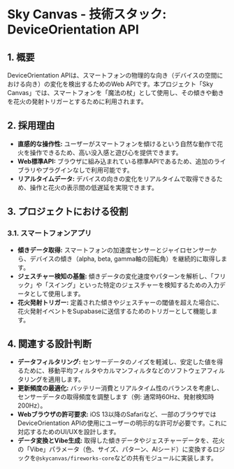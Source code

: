 # Sky Canvas - 技術スタック: DeviceOrientation API

## 1. 概要

DeviceOrientation APIは、スマートフォンの物理的な向き（デバイスの空間における向き）の変化を検出するためのWeb APIです。本プロジェクト「Sky Canvas」では、スマートフォンを「魔法の杖」として使用し、その傾きや動きを花火の発射トリガーとするために利用されます。

## 2. 採用理由

-   **直感的な操作性:** ユーザーがスマートフォンを傾けるという自然な動作で花火を操作できるため、高い没入感と遊び心を提供できます。
-   **Web標準API:** ブラウザに組み込まれている標準APIであるため、追加のライブラリやプラグインなしで利用可能です。
-   **リアルタイムデータ:** デバイスの向きの変化をリアルタイムで取得できるため、操作と花火の表示間の低遅延を実現できます。

## 3. プロジェクトにおける役割

### 3.1. スマートフォンアプリ

-   **傾きデータ取得:** スマートフォンの加速度センサーとジャイロセンサーから、デバイスの傾き（alpha, beta, gamma軸の回転角）を継続的に取得します。
-   **ジェスチャー検知の基盤:** 傾きデータの変化速度やパターンを解析し、「フリック」や「スイング」といった特定のジェスチャーを検知するための入力データとして使用します。
-   **花火発射トリガー:** 定義された傾きやジェスチャーの閾値を超えた場合に、花火発射イベントをSupabaseに送信するためのトリガーとして機能します。

## 4. 関連する設計判断

-   **データフィルタリング:** センサーデータのノイズを軽減し、安定した値を得るために、移動平均フィルタやカルマンフィルタなどのソフトウェアフィルタリングを適用します。
-   **更新頻度の最適化:** バッテリー消費とリアルタイム性のバランスを考慮し、センサーデータの取得頻度を調整します（例: 通常時60Hz、発射検知時200Hz）。
-   **Webブラウザの許可要求:** iOS 13以降のSafariなど、一部のブラウザではDeviceOrientation APIの使用にユーザーの明示的な許可が必要です。これに対応するためのUI/UXを設計します。
-   **データ変換とVibe生成:** 取得した傾きデータやジェスチャーデータを、花火の「Vibe」パラメータ（色、サイズ、パターン、AIシード）に変換するロジックを`@skycanvas/fireworks-core`などの共有モジュールに実装します。 